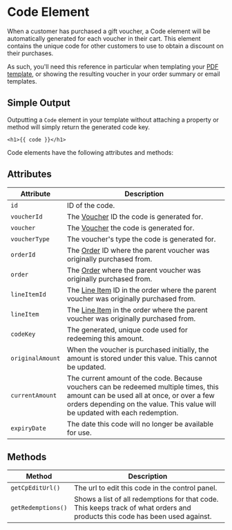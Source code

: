 # Code Element

When a customer has purchased a gift voucher, a Code element will be automatically generated for each voucher in their cart. This element contains the unique code for other customers to use to obtain a discount on their purchases.

As such, you'll need this reference in particular when templating your [PDF template](/craft-plugins/gift-voucher/docs/template-guide/pdf-template), or showing the resulting voucher in your order summary or email templates.

## Simple Output

Outputting a `Code` element in your template without attaching a property or method will simply return the generated code key.

`<h1>{{ code }}</h1>`

Code elements have the following attributes and methods:

## Attributes

Attribute | Description
--- | ---
`id` | ID of the code.
`voucherId` | The [Voucher](/craft-plugins/gift-voucher/docs/models/voucher) ID the code is generated for.
`voucher` | The [Voucher](/craft-plugins/gift-voucher/docs/models/voucher) the code is generated for.
`voucherType` | The voucher's type the code is generated for.
`orderId` | The [Order](https://docs.craftcms.com/commerce/api/v2/craft-commerce-elements-order.html) ID where the parent voucher was originally purchased from.
`order` | The [Order](https://docs.craftcms.com/commerce/api/v2/craft-commerce-elements-order.html) where the parent voucher was originally purchased from.
`lineItemId` | The [Line Item](https://docs.craftcms.com/commerce/api/v2/craft-commerce-models-lineitem.html) ID in the order where the parent voucher was originally purchased from.
`lineItem` | The [Line Item](https://docs.craftcms.com/commerce/api/v2/craft-commerce-models-lineitem.html) in the order where the parent voucher was originally purchased from.
`codeKey` | The generated, unique code used for redeeming this amount.
`originalAmount` | When the voucher is purchased initially, the amount is stored under this value. This cannot be updated.
`currentAmount` | The current amount of the code. Because vouchers can be redeemed multiple times, this amount can be used all at once, or over a few orders depending on the value. This value will be updated with each redemption.
`expiryDate` | The date this code will no longer be available for use.

## Methods

Method | Description
--- | ---
`getCpEditUrl()` | The url to edit this code in the control panel.
`getRedemptions()` | Shows a list of all redemptions for that code. This keeps track of what orders and products this code has been used against.
